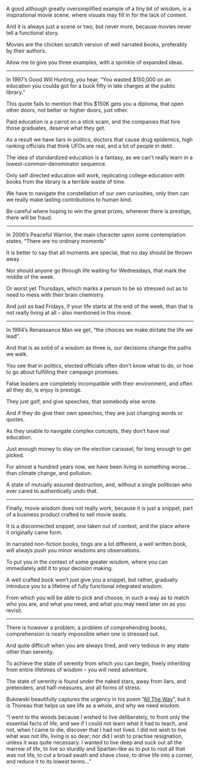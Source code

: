 A good although greatly oversimplified example of a tiny bit of wisdom,
is a inspirational movie scene, where visuals may fill in for the lack of content.

And it is always just a scene or two, but never more,
because movies never tell a functional story.

Movies are the chicken scratch version
of well narrated books, preferably by their authors.

Allow me to give you three examples,
with a sprinkle of expanded ideas.

---

In 1997’s Good Will Hunting, you hear,
“You wasted $150,000 on an education you coulda got for a buck fifty in late charges at the public library.”

This quote fails to mention that this $150K gets you a diploma,
that open other doors, not better or higher doors, just other.

Paid education is a carrot on a stick scam,
and the companies that hire those graduates, deserve what they get.

As a result we have liars in politics, doctors that cause drug epidemics,
high ranking officials that think UFOs are real, and a lot of people in debt.

The idea of standardized education is a fantasy,
as we can't really learn in a lowest-common-denominator sequence.

Only self directed education will work,
replicating college education with books from the library is a terrible waste of time.

We have to navigate the constellation of our own curiosities,
only then can we really make lasting contributions to human kind.

Be careful where hoping to win the great prizes,
wherever there is prestige, there will be fraud.

---

In 2006’s Peaceful Warrior, the main character upon some contemplation states,
“There are no ordinary moments”

It is better to say that all moments are special,
that no day should be thrown away.

Nor should anyone go through life waiting for Wednesdays,
that mark the middle of the week.

Or worst yet Thursdays,
which marks a person to be so stressed out as to need to mess with their brain chemistry.

And just as bad Fridays, if your life starts at the end of the week,
than that is not really living at all – also mentioned in this move.

---

In 1994’s Renaissance Man we get,
“the choices we make dictate the life we lead”.

And that is as solid of a wisdom as three is,
our decisions change the paths we walk.

You see that in politics, elected officials often don’t know what to do,
or how to go about fulfilling their campaign promises.

False leaders are completely incompatible with their environment,
and often all they do, is enjoy is prestige.

They just golf,
and give speeches, that somebody else wrote.

And if they do give their own speeches,
they are just changing words or quotes.

As they unable to navigate complex concepts,
they don’t have real education.

Just enough money to stay on the election carousel,
for long enough to get picked.

For almost a hundred years now, we have been living in something worse...
than climate change, and pollution.

A state of mutually assured destruction,
and, without a single politician who ever cared to authentically undo that.

---

Finally, movie wisdom does not really work, because it is just a snippet,
part of a business product crafted to sell movie seats.

It is a disconnected snippet, one taken out of context,
and the place where it originally came form.

In narrated non-fiction books, tings are a lot different,
a well written book, will always push you minor wisdoms ans observations.

To put you in the context of some greater wisdom,
where you can immediately add it to your decision making.

A well crafted book won’t just give you a snippet,
but rather, gradually introduce you to a lifetime of fully functional integrated wisdom.

From which you will be able to pick and choose,
in such a way as to match who you are, and what you need, and what you may need later on as you revisit.

---

There is however a problem, a problem of comprehending books,
comprehension is nearly impossible when one is stressed out.

And quite difficult when you are always tired,
and very tedious in any state other than serenity.

To achieve the state of serenity from which you can begin,
freely inheriting from entire lifetimes of wisdom – you will need adventure.

The state of serenity is found under the naked stars,
away from liars, and pretenders, and half-measures, and all forms of stress.

Bukowski beautifully captures the urgency in his poem “[All The Way][1]”,
but it is Thoreau that helps us see life as a whole, and why we need wisdom.

“I went to the woods because I wished to live deliberately, to front only the essential facts of life, and see if I could not learn what it had to teach, and not, when I came to die, discover that I had not lived. I did not wish to live what was not life, living is so dear; nor did I wish to practise resignation, unless it was quite necessary. I wanted to live deep and suck out all the marrow of life, to live so sturdily and Spartan-like as to put to rout all that was not life, to cut a broad swath and shave close, to drive life into a corner, and reduce it to its lowest terms...”

[1]: https://www.youtube.com/watch?v=k6_QUhUPrF4
